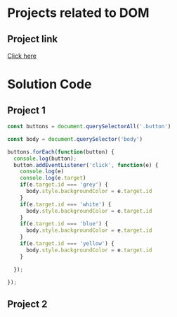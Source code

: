 # Projects related to DOM

## Project link

[Click here](https://stackblitz.com/edit/dom-project-chaiaurcode-q3zg61ek?file=index.html)


# Solution Code

## Project 1

```javascript
const buttons = document.querySelectorAll('.button')

const body = document.querySelector('body')

buttons.forEach(function(button) {
  console.log(button);
  button.addEventListener('click', function(e) {
    console.log(e)
    console.log(e.target)
    if(e.target.id === 'grey') {
      body.style.backgroundColor = e.target.id
    }
    if(e.target.id === 'white') {
      body.style.backgroundColor = e.target.id
    }
    if(e.target.id === 'blue') {
      body.style.backgroundColor = e.target.id
    }
    if(e.target.id === 'yellow') {
      body.style.backgroundColor = e.target.id
    }

  });

});

```

## Project 2
